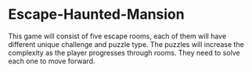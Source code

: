 # Escape-Haunted-Mansion
This game will consist of five escape rooms, each of them will have different unique challenge and puzzle type. The puzzles will increase the complexity as the player progresses through rooms. They need to solve each one to move forward. 
